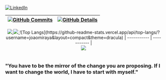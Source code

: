 
[![LinkedIn](https://img.shields.io/badge/-João%20Miraya-blue?style=flat-square&logo=Linkedin&logoColor=white)](https://linkedin.com/in/joaomiraya)

 | [![GitHub Commits](http://github-profile-summary-cards.vercel.app/api/cards/productive-time?username=joaoMiraya&theme=dracula&utcOffset=-3)](https://github.com/vn7n24fzkq/github-profile-summary-cards) | [![GitHub Details](http://github-profile-summary-cards.vercel.app/api/cards/profile-details?username=joaoMiraya&theme=dracula)](https://github.com/vn7n24fzkq/github-profile-summary-cards) |  
 | ----------- | ----------- |

 
<div align="center" >
  <a href="https://skillicons.dev">
    <img src="https://skillicons.dev/icons?i=cs,dotnet,typescript,javascript,python,nodejs,express,php,mysql,postgres,sqlite,redis,aws,azure,terraform,docker&perline=5" />
    <img src="https://skillicons.dev/icons?i=git,jenkins,github,linux,postman&perline=4" />
  </a>
 ![Top Langs](https://github-readme-stats.vercel.app/api/top-langs/?username=joaomiraya&layout=compact&theme=dracula)
  | ----------- | ----------- |
</div>

<div align="center">
  <img src="https://github-profile-trophy.vercel.app/?username=joaoMiraya&row=1&column=6&theme=dracula&margin-w=15&margin-h=15"/>
</div>
 <br />

### "You have to be the mirror of the change you are proposing. If I want to change the world, I have to start with myself."

